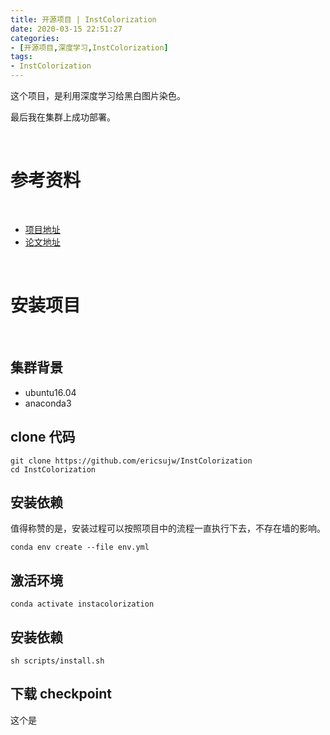 ```yaml
---
title: 开源项目 | InstColorization
date: 2020-03-15 22:51:27
categories:
- [开源项目,深度学习,InstColorization]
tags:
- InstColorization
---
```

这个项目，是利用深度学习给黑白图片染色。

最后我在集群上成功部署。

<!-- more -->

<br/>

# 参考资料

<br/>

- [项目地址](https://github.com/ericsujw/InstColorization)
- [论文地址](https://arxiv.org/abs/2005.10825)

<br/>

# 安装项目

<br/>

## 集群背景

- ubuntu16.04
- anaconda3

## clone 代码

	git clone https://github.com/ericsujw/InstColorization
	cd InstColorization

## 安装依赖

值得称赞的是，安装过程可以按照项目中的流程一直执行下去，不存在墙的影响。

	conda env create --file env.yml

## 激活环境

	conda activate instacolorization

## 安装依赖

	sh scripts/install.sh

## 下载 checkpoint

这个是
